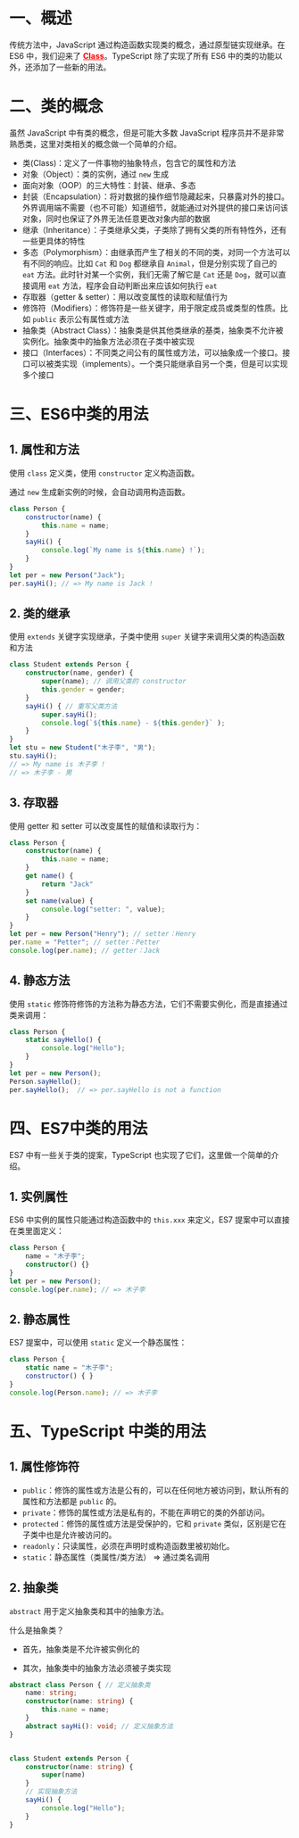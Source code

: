 # 一、概述

传统方法中，JavaScript 通过构造函数实现类的概念，通过原型链实现继承。在 ES6 中，我们迎来了 <b><ins style="color:red">Class</ins></b>。TypeScript 除了实现了所有 ES6 中的类的功能以外，还添加了一些新的用法。

# 二、类的概念

虽然 JavaScript 中有类的概念，但是可能大多数 JavaScript 程序员并不是非常熟悉类，这里对类相关的概念做一个简单的介绍。

- 类(Class)：定义了一件事物的抽象特点，包含它的属性和方法
- 对象（Object）：类的实例，通过 `new` 生成
- 面向对象（OOP）的三大特性：封装、继承、多态
- 封装（Encapsulation）：将对数据的操作细节隐藏起来，只暴露对外的接口。外界调用端不需要（也不可能）知道细节，就能通过对外提供的接口来访问该对象，同时也保证了外界无法任意更改对象内部的数据
- 继承（Inheritance）：子类继承父类，子类除了拥有父类的所有特性外，还有一些更具体的特性
- 多态（Polymorphism）：由继承而产生了相关的不同的类，对同一个方法可以有不同的响应。比如 `Cat` 和 `Dog` 都继承自 `Animal`，但是分别实现了自己的 `eat` 方法。此时针对某一个实例，我们无需了解它是 `Cat` 还是 `Dog`，就可以直接调用 `eat` 方法，程序会自动判断出来应该如何执行 `eat`
- 存取器（getter & setter）：用以改变属性的读取和赋值行为
- 修饰符（Modifiers）：修饰符是一些关键字，用于限定成员或类型的性质。比如 `public` 表示公有属性或方法
- 抽象类（Abstract Class）：抽象类是供其他类继承的基类，抽象类不允许被实例化。抽象类中的抽象方法必须在子类中被实现
- 接口（Interfaces）：不同类之间公有的属性或方法，可以抽象成一个接口。接口可以被类实现（implements）。一个类只能继承自另一个类，但是可以实现多个接口

# 三、ES6中类的用法

## 1. 属性和方法

使用 `class` 定义类，使用 `constructor` 定义构造函数。

通过 `new` 生成新实例的时候，会自动调用构造函数。

```js
class Person {
    constructor(name) {
        this.name = name;
    }
    sayHi() {
        console.log(`My name is ${this.name} !`);
    }
}
let per = new Person("Jack");
per.sayHi(); // => My name is Jack !
```

## 2. 类的继承

使用 `extends` 关键字实现继承，子类中使用 `super` 关键字来调用父类的构造函数和方法

```typescript
class Student extends Person {
    constructor(name, gender) {
        super(name); // 调用父类的 constructor
        this.gender = gender;
    }
    sayHi() { // 重写父类方法
        super.sayHi();
        console.log(`${this.name} - ${this.gender}` );
    }
}
let stu = new Student("木子李", "男");
stu.sayHi();
// => My name is 木子李 !
// => 木子李 - 男
```

## 3. 存取器

使用 getter 和 setter 可以改变属性的赋值和读取行为：

```typescript
class Person {
    constructor(name) {
        this.name = name;
    }
    get name() {
        return "Jack"
    }
    set name(value) {
        console.log("setter: ", value);
    }
}
let per = new Person("Henry"); // setter：Henry
per.name = "Petter"; // setter：Petter
console.log(per.name); // getter：Jack
```

## 4. 静态方法

使用 `static` 修饰符修饰的方法称为静态方法，它们不需要实例化，而是直接通过类来调用：

```typescript
class Person {
    static sayHello() {
        console.log("Hello");
    }
}
let per = new Person();
Person.sayHello();
per.sayHello();  // => per.sayHello is not a function
```

# 四、ES7中类的用法

ES7 中有一些关于类的提案，TypeScript 也实现了它们，这里做一个简单的介绍。

## 1. 实例属性

ES6 中实例的属性只能通过构造函数中的 `this.xxx` 来定义，ES7 提案中可以直接在类里面定义：

```typescript
class Person {
    name = "木子李";
    constructor() {}
}
let per = new Person();
console.log(per.name); // => 木子李
```

## 2. 静态属性

ES7 提案中，可以使用 `static` 定义一个静态属性：

```js
class Person {
    static name = "木子李";
    constructor() { }
}
console.log(Person.name); // => 木子李
```

# 五、TypeScript 中类的用法

## 1. 属性修饰符

- `public`：修饰的属性或方法是公有的，可以在任何地方被访问到，默认所有的属性和方法都是 `public` 的。
- `private`：修饰的属性或方法是私有的，不能在声明它的类的外部访问。
- `protected`：修饰的属性或方法是受保护的，它和 `private` 类似，区别是它在子类中也是允许被访问的。
- `readonly`：只读属性，必须在声明时或构造函数里被初始化。
- `static`：静态属性（类属性/类方法） => 通过类名调用

## 2. 抽象类

`abstract` 用于定义抽象类和其中的抽象方法。

什么是抽象类？

- 首先，抽象类是不允许被实例化的

- 其次，抽象类中的抽象方法必须被子类实现

```typescript
abstract class Person { // 定义抽象类
    name: string;
    constructor(name: string) {
        this.name = name;
    }
    abstract sayHi(): void; // 定义抽象方法
}


class Student extends Person {
    constructor(name: string) {
        super(name)
    }
    // 实现抽象方法
    sayHi() {
        console.log("Hello");
    }
}
```

